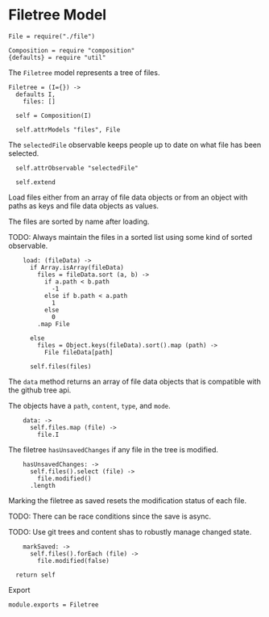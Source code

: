 Filetree Model
==============

    File = require("./file")

    Composition = require "composition"
    {defaults} = require "util"

The `Filetree` model represents a tree of files.

    Filetree = (I={}) ->
      defaults I,
        files: []

      self = Composition(I)

      self.attrModels "files", File

The `selectedFile` observable keeps people up to date on what file has been
selected.

      self.attrObservable "selectedFile"

      self.extend

Load files either from an array of file data objects or from an object with
paths as keys and file data objects as values.

The files are sorted by name after loading.

TODO: Always maintain the files in a sorted list using some kind of sorted
observable.

        load: (fileData) ->
          if Array.isArray(fileData)
            files = fileData.sort (a, b) ->
              if a.path < b.path
                -1
              else if b.path < a.path
                1
              else
                0
            .map File

          else
            files = Object.keys(fileData).sort().map (path) ->
              File fileData[path]

          self.files(files)

The `data` method returns an array of file data objects that is compatible with
the github tree api.

The objects have a `path`, `content`, `type`, and `mode`.

        data: ->
          self.files.map (file) ->
            file.I

The filetree `hasUnsavedChanges` if any file in the tree is modified.

        hasUnsavedChanges: ->
          self.files().select (file) ->
            file.modified()
          .length

Marking the filetree as saved resets the modification status of each file.

TODO: There can be race conditions since the save is async.

TODO: Use git trees and content shas to robustly manage changed state.

        markSaved: ->
          self.files().forEach (file) ->
            file.modified(false)

      return self

Export

    module.exports = Filetree
